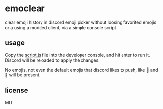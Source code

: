 # emoclear
clear emoji history in discord emoji picker without loosing favorited emojis or a using a modded client, via a simple console script
## usage
Copy the [script.js](script.js) file into the developer console, and hit enter to run it.
Discord will be reloaded to apply the changes.

No emojis, not even the default emojis that discord likes to push, like :poop: and :watermelon: will be present.
## license
MIT